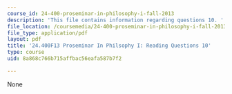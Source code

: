 ```yaml
---
course_id: 24-400-proseminar-in-philosophy-i-fall-2013
description: 'This file contains information regarding questions 10. '
file_location: /coursemedia/24-400-proseminar-in-philosophy-i-fall-2013/8a868c766b715affbac56eafa587b7f2_MIT24_400F13_Questions10.pdf
file_type: application/pdf
layout: pdf
title: '24.400F13 Proseminar In Philsophy I: Reading Questions 10'
type: course
uid: 8a868c766b715affbac56eafa587b7f2

---
```

None